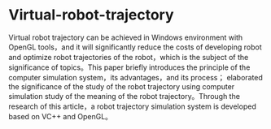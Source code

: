 # Virtual-robot-trajectory
Virtual robot trajectory can be achieved in Windows environment with OpenGL tools，and it will significantly reduce the costs of developing robot and optimize robot trajectories of the robot，which is the subject of the significance of topics。This paper briefly introduces the principle of the computer simulation system，its advantages，and its process； elaborated the significance of the study of the robot trajectory using computer simulation study of the meaning of the robot trajectory。Through the research of this article，a robot trajectory simulation system is developed based on VC++ and OpenGL。

